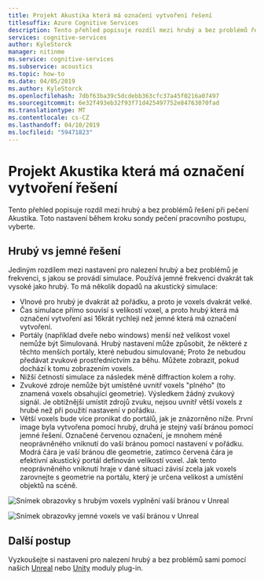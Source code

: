 ```yaml
---
title: Projekt Akustika která má označení vytvoření řešení
titlesuffix: Azure Cognitive Services
description: Tento přehled popisuje rozdíl mezi hrubý a bez problémů řešení při pečení Akustika.
services: cognitive-services
author: KyleStorck
manager: nitinme
ms.service: cognitive-services
ms.subservice: acoustics
ms.topic: how-to
ms.date: 04/05/2019
ms.author: KyleStorck
ms.openlocfilehash: 7dbf63ba39c5dcdebb363cfc37a45f0216a07497
ms.sourcegitcommit: 6e32f493eb32f93f71d425497752e84763070fad
ms.translationtype: MT
ms.contentlocale: cs-CZ
ms.lasthandoff: 04/10/2019
ms.locfileid: "59471823"
---
```

# <a name="project-acoustics-bake-resolution"></a>Projekt Akustika která má označení vytvoření řešení
Tento přehled popisuje rozdíl mezi hrubý a bez problémů řešení při pečení Akustika. Toto nastavení během kroku sondy pečení pracovního postupu, vyberte.

## <a name="Coarse-vs-Fine-Resolution"></a>Hrubý vs jemné řešení

Jediným rozdílem mezi nastavení pro nalezení hrubý a bez problémů je frekvenci, s jakou se provádí simulace. Používá jemné frekvenci dvakrát tak vysoké jako hrubý. To má několik dopadů na akustický simulace:

* Vlnové pro hrubý je dvakrát až pořádku, a proto je voxels dvakrát velké.
* Čas simulace přímo souvisí s velikostí voxel, a proto hrubý která má označení vytvoření asi 16krát rychleji než jemné která má označení vytvoření.
* Portály (například dveře nebo windows) menší než velikost voxel nemůže být Simulovaná. Hrubý nastavení může způsobit, že některé z těchto menších portály, které nebudou simulované; Proto že nebudou předávat zvukové prostřednictvím za běhu. Můžete zobrazit, pokud dochází k tomu zobrazením voxels.
* Nižší četností simulace za následek méně diffraction kolem a rohy.
* Zvukové zdroje nemůže být umístěné uvnitř voxels "plného" (to znamená voxels obsahující geometrie). Výsledkem žádný zvukový signál. Je obtížnější umístit zdrojů zvuku, nejsou uvnitř větší voxels z hrubé než při použití nastavení v pořádku.
* Větší voxels bude více pronikat do portálů, jak je znázorněno níže. První image byla vytvořena pomocí hrubý, druhá je stejný vaší bránou pomocí jemné řešení. Označené červenou označení, je mnohem méně neoprávněného vniknutí do vaší bránou pomocí nastavení v pořádku. Modrá čára je vaší bránou dle geometrie, zatímco červená čára je efektivní akustický portál definován velikostí voxel. Jak tento neoprávněného vniknutí hraje v dané situaci závisí zcela jak voxels zarovnejte s geometrie na portálu, který je určena velikost a umístění objektů na scéně.

![Snímek obrazovky s hrubým voxels vyplnění vaší bránou v Unreal](media/unreal-coarse-bake.png)

![Snímek obrazovky jemné voxels ve vaší bránou v Unreal](media/unreal-fine-bake.png)

## <a name="next-steps"></a>Další postup

Vyzkoušejte si nastavení pro nalezení hrubý a bez problémů sami pomocí našich [Unreal](unreal-baking.md) nebo [Unity](unity-baking.md) moduly plug-in.